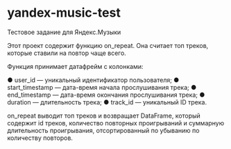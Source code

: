 # yandex-music-test
Тестовое задание для Яндекс.Музыки

Этот проект содержит функцию on_repeat. Она считает топ треков, которые ставили на повтор чаще всего. 

Функция принимает датафрейм с колонками:

● user_id — уникальный идентификатор пользователя;
● start_timestamp — дата-время начала прослушивания трека;
● end_timestamp — дата-время окончания прослушивания трека;
● duration — длительность трека;
● track_id — уникальный ID трека.

on_repeat выводит топ треков и возвращает DataFrame, который содержит id треков, количество повторных проигрываний и суммарную длительность проигрывания, отсортированный по убыванию по количеству повторов. 
 
